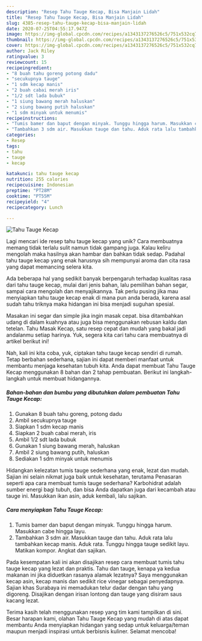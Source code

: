 ```yaml
---
description: "Resep Tahu Tauge Kecap, Bisa Manjain Lidah"
title: "Resep Tahu Tauge Kecap, Bisa Manjain Lidah"
slug: 4385-resep-tahu-tauge-kecap-bisa-manjain-lidah
date: 2020-07-25T04:55:17.947Z
image: https://img-global.cpcdn.com/recipes/a1343137276526c5/751x532cq70/tahu-tauge-kecap-foto-resep-utama.jpg
thumbnail: https://img-global.cpcdn.com/recipes/a1343137276526c5/751x532cq70/tahu-tauge-kecap-foto-resep-utama.jpg
cover: https://img-global.cpcdn.com/recipes/a1343137276526c5/751x532cq70/tahu-tauge-kecap-foto-resep-utama.jpg
author: Jack Riley
ratingvalue: 3
reviewcount: 15
recipeingredient:
- "8 buah tahu goreng potong dadu"
- "secukupnya tauge"
- "1 sdm kecap manis"
- "2 buah cabai merah iris"
- "1/2 sdt lada bubuk"
- "1 siung bawang merah haluskan"
- "2 siung bawang putih haluskan"
- "1 sdm minyak untuk menumis"
recipeinstructions:
- "Tumis bamer dan baput dengan minyak. Tunggu hingga harum. Masukkan cabe hingga layu."
- "Tambahkan 3 sdm air. Masukkan tauge dan tahu. Aduk rata lalu tambahkan kecap manis. Aduk rata. Tunggu hingga tauge sedikit layu. Matikan kompor. Angkat dan sajikan."
categories:
- Resep
tags:
- tahu
- tauge
- kecap

katakunci: tahu tauge kecap 
nutrition: 255 calories
recipecuisine: Indonesian
preptime: "PT28M"
cooktime: "PT55M"
recipeyield: "4"
recipecategory: Lunch

---
```



![Tahu Tauge Kecap](https://img-global.cpcdn.com/recipes/a1343137276526c5/751x532cq70/tahu-tauge-kecap-foto-resep-utama.jpg)

Lagi mencari ide resep tahu tauge kecap yang unik? Cara membuatnya memang tidak terlalu sulit namun tidak gampang juga. Kalau keliru mengolah maka hasilnya akan hambar dan bahkan tidak sedap. Padahal tahu tauge kecap yang enak harusnya sih mempunyai aroma dan cita rasa yang dapat memancing selera kita.

Ada beberapa hal yang sedikit banyak berpengaruh terhadap kualitas rasa dari tahu tauge kecap, mulai dari jenis bahan, lalu pemilihan bahan segar, sampai cara mengolah dan menyajikannya. Tak perlu pusing jika mau menyiapkan tahu tauge kecap enak di mana pun anda berada, karena asal sudah tahu triknya maka hidangan ini bisa menjadi suguhan spesial.

Masakan ini segar dan simple jika ingin masak cepat. bisa ditambahkan udang di dalam kuahnya atau juga bisa menggunakan rebusan kaldu dan tetelan. Tahu Masak Kecap, satu resep cepat dan mudah yang bakal jadi andalanmu setiap harinya. Yuk, segera kita cari tahu cara membuatnya di artikel berikut ini!


Nah, kali ini kita coba, yuk, ciptakan tahu tauge kecap sendiri di rumah. Tetap berbahan sederhana, sajian ini dapat memberi manfaat untuk membantu menjaga kesehatan tubuh kita. Anda dapat membuat Tahu Tauge Kecap menggunakan 8 bahan dan 2 tahap pembuatan. Berikut ini langkah-langkah untuk membuat hidangannya.

<!--inarticleads1-->

##### Bahan-bahan dan bumbu yang dibutuhkan dalam pembuatan Tahu Tauge Kecap:

1. Gunakan 8 buah tahu goreng, potong dadu
1. Ambil secukupnya tauge
1. Siapkan 1 sdm kecap manis
1. Siapkan 2 buah cabai merah, iris
1. Ambil 1/2 sdt lada bubuk
1. Gunakan 1 siung bawang merah, haluskan
1. Ambil 2 siung bawang putih, haluskan
1. Sediakan 1 sdm minyak untuk menumis


Hidangkan kelezatan tumis tauge sederhana yang enak, lezat dan mudah. Sajian ini selain nikmat juga baik untuk kesehatan, terutama Penasaran seperti apa cara membuat tumis tauge sederhana? Karbohidrat adalah sumber energi bagi tubuh, dan bisa Anda dapatkan juga dari kecambah atau tauge ini. Masukkan ikan asin, aduk kembali, lalu sajikan. 

<!--inarticleads2-->

##### Cara menyiapkan Tahu Tauge Kecap:

1. Tumis bamer dan baput dengan minyak. Tunggu hingga harum. Masukkan cabe hingga layu.
1. Tambahkan 3 sdm air. Masukkan tauge dan tahu. Aduk rata lalu tambahkan kecap manis. Aduk rata. Tunggu hingga tauge sedikit layu. Matikan kompor. Angkat dan sajikan.


Pada kesempatan kali ini akan disajikan resep cara membuat tumis tahu tauge kecap yang lezat dan praktis. Tahu dan tauge, kenapa ya kedua makanan ini jika diduetkan rasanya alamak lezatnya? Saya menggunakan kecap asin, kecap manis dan sedikit rice vinegar sebagai penyedapnya. Sajian khas Surabaya ini memadukan telur dadar dengan tahu yang digoreng. Disajikan dengan irisan lontong dan tauge yang disiram saus kacang lezat. 

Terima kasih telah menggunakan resep yang tim kami tampilkan di sini. Besar harapan kami, olahan Tahu Tauge Kecap yang mudah di atas dapat membantu Anda menyiapkan hidangan yang sedap untuk keluarga/teman maupun menjadi inspirasi untuk berbisnis kuliner. Selamat mencoba!
